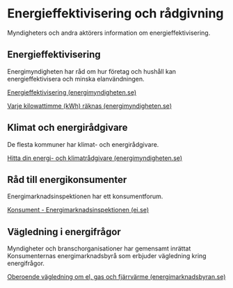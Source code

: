 # Energieffektivisering och rådgivning

Myndigheters och andra aktörers information om energieffektivisering.


## Energieffektivisering

Energimyndigheten har råd om hur företag och hushåll kan energieffektivisera och minska elanvändningen.

[Energieffektivisering (energimyndigheten.se)](http://www.energimyndigheten.se/energieffektivisering/)

[Varje kilowattimme (kWh) räknas (energimyndigheten.se)](http://www.energimyndigheten.se/varje-kilowattimme-raknas/)

## Klimat och energirådgivare

De flesta kommuner har klimat\- och energirådgivare.

[Hitta din energi\- och klimatrådgivare (energimyndigheten.se)](https://www.energimyndigheten.se/energieffektivisering/jag-vill-energieffektivisera-min-organisation/hitta-din-energi--och-klimatradgivare/)

## Råd till energikonsumenter

Energimarknadsinspektionen har ett konsumentforum.

[Konsument \- Energimarknadsinspektionen (ei.se)](https://ei.se/konsument)

## Vägledning i energifrågor

Myndigheter och branschorganisationer har gemensamt inrättat Konsumenternas energimarknadsbyrå som erbjuder vägledning kring energifrågor.

[Oberoende vägledning om el, gas och fjärrvärme (energimarknadsbyran.se)](https://www.energimarknadsbyran.se/)
